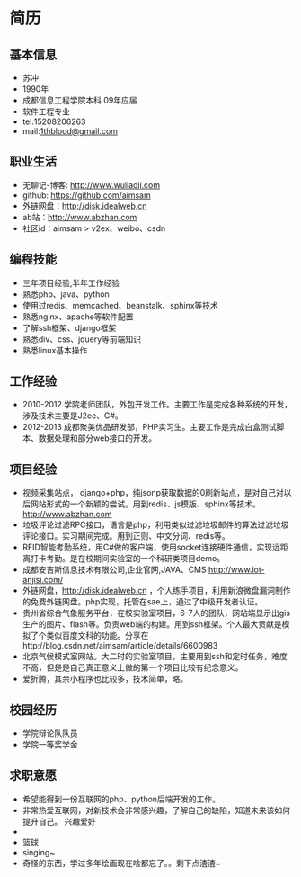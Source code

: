 简历
=========

基本信息
-
  - 苏冲
  - 1990年
  - 成都信息工程学院本科 09年应届
  - 软件工程专业
  - tel:15208206263
  - mail:1thblood@gmail.com

职业生活
-
  - 无聊记-博客: http://www.wuliaoji.com
  - github: https://github.com/aimsam
  - 外链网盘：http://disk.idealweb.cn
  - ab站：http://www.abzhan.com
  - 社区id：aimsam > v2ex、weibo、csdn

编程技能
-
  - 三年项目经验,半年工作经验
  - 熟悉php、java、python
  - 使用过redis、memcached、beanstalk、sphinx等技术
  - 熟悉nginx、apache等软件配置
  - 了解ssh框架、django框架
  - 熟悉div、css、jquery等前端知识
  - 熟悉linux基本操作

工作经验
-
  - 2010-2012 学院老师团队，外包开发工作。主要工作是完成各种系统的开发，涉及技术主要是J2ee、C#。
  - 2012-2013 成都聚美优品研发部，PHP实习生。主要工作是完成白盒测试脚本、数据处理和部分web接口的开发。

项目经验
-
 - 视频采集站点， django+php，纯jsonp获取数据的0刷新站点，是对自己对以后网站形式的一个新颖的尝试。用到redis、js模版、sphinx等技术。http://www.abzhan.com
 - 垃圾评论过滤RPC接口，语言是php，利用类似过滤垃圾邮件的算法过滤垃圾评论接口。实习期间完成。用到正则、中文分词、redis等。
 - RFID智能考勤系统，用C#做的客户端，使用socket连接硬件通信，实现远距离打卡考勤。是在校期间实验室的一个科研类项目demo。
 - 成都安吉斯信息技术有限公司,企业官网,JAVA、CMS http://www.iot-anjisi.com/
 - 外链网盘，http://disk.idealweb.cn ，个人练手项目，利用新浪微盘漏洞制作的免费外链网盘。php实现，托管在sae上，通过了中级开发者认证。
 - 贵州省综合气象服务平台，在校实验室项目，6-7人的团队，网站端显示出gis生产的图片、flash等。负责web端的构建。用到ssh框架。个人最大贡献是模拟了个类似百度文科的功能。分享在http://blog.csdn.net/aimsam/article/details/6600983
 - 北京气候模式室网站。大二时的实验室项目，主要用到ssh和定时任务，难度不高，但是是自己真正意义上做的第一个项目比较有纪念意义。
 - 爱折腾，其余小程序也比较多，技术简单，略。
 
校园经历
-
 - 学院辩论队队员
 - 学院一等奖学金


求职意愿
-
 - 希望能得到一份互联网的php、python后端开发的工作。
 - 非常热爱互联网，对新技术会非常感兴趣，了解自己的缺陷，知道未来该如何提升自己。
兴趣爱好
-
 - 篮球
 - singing~
 - 奇怪的东西，学过多年绘画现在啥都忘了。。剩下点渣渣~
    
